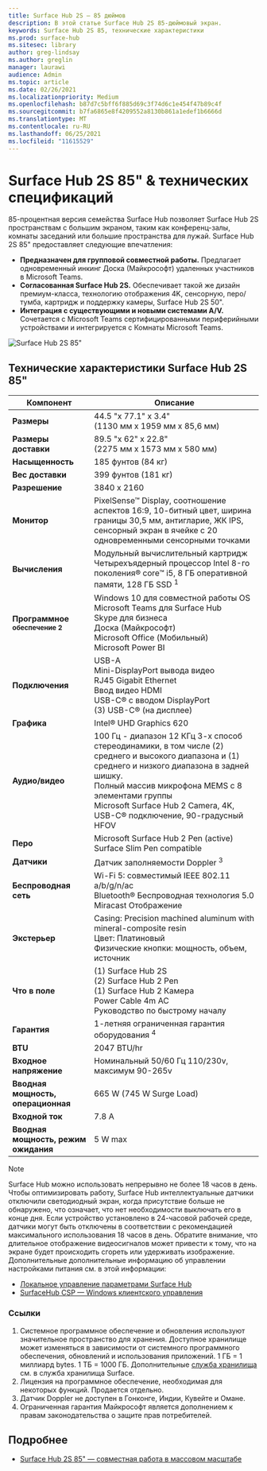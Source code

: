 ```yaml
---
title: Surface Hub 2S — 85 дюймов
description: В этой статье Surface Hub 2S 85-дюймовый экран.
keywords: Surface Hub 2S 85, технические характеристики
ms.prod: surface-hub
ms.sitesec: library
author: greg-lindsay
ms.author: greglin
manager: laurawi
audience: Admin
ms.topic: article
ms.date: 02/26/2021
ms.localizationpriority: Medium
ms.openlocfilehash: b87d7c5bff6f885d69c3f74d6c1e454f47b89c4f
ms.sourcegitcommit: b7fa6865e8f4209552a8130b861a1edef1b6666d
ms.translationtype: MT
ms.contentlocale: ru-RU
ms.lasthandoff: 06/25/2021
ms.locfileid: "11615529"
---
```

# <a name="surface-hub-2s-85-overview--tech-specs"></a>Surface Hub 2S 85" & технических спецификаций

85-процентная версия семейства Surface Hub позволяет Surface Hub 2S пространствам с большим экраном, таким как конференц-залы, комнаты заседаний или большие пространства для лужай. Surface Hub 2S 85" предоставляет следующие впечатления:

- **Предназначен для групповой совместной работы.** Предлагает одновременный инкинг Доска (Майкрософт) удаленных участников в Microsoft Teams.
- **Согласованная Surface Hub 2S.** Обеспечивает такой же дизайн премиум-класса, технологию отображения 4K, сенсорную, перо/тумба, картридж и поддержку камеры, Surface Hub 2S 50".
- **Интеграция с существующими и новыми системами A/V.** Сочетается с Microsoft Teams сертифицированными периферийными устройствами и интегрируется с Комнаты Microsoft Teams.

![Surface Hub 2S 85"](images/hub-2s-85.png)

## <a name="surface-hub-2s-85-tech-specs"></a>Технические характеристики Surface Hub 2S 85"

| Компонент    | Описание                                                                                                                                                                                                                                         |
| ----------------- | --------------------------------------------------------------------------------------------------------------------------------------------------------------------------------------------------------------------------------------------------------- |
|**Размеры**| 44.5 "x 77.1" x 3.4"<br>(1130 мм x 1959 мм x 85,6 мм)                                                                                                                                                                                                        |
|**Размеры доставки**| 89.5 "x 62" x 22.8"<br>(2275 мм x 1573 мм x 580 мм)                                                                                                                                                                                                        |
|**Насыщенность**| 185 фунтов (84 кг)                                                                                                                                                                                                                                            |
|**Вес доставки**| 399 фунтов (181 кг)                                                                                                                                                                                                                                            |
|**Разрешение**| 3840 x 2160                                                                                                                                                                                                                                               |
|**Монитор**| PixelSense™ Display, соотношение аспектов 16:9, 10-битный цвет, ширина границы 30,5 мм, антигларие, ЖК IPS, сенсорный экран в ячейке с 20 одновременными сенсорными точками                                                                                                           |
|**Вычисления**| Модульный вычислительный картридж<br>Четырехъядерный процессор Intel 8-го поколения® core™ i5, 8 ГБ оперативной памяти, 128 ГБ SSD <sup> 1</sup>                                                                                                                                                      |
|**Программное <sup> обеспечение 2</sup>**| Windows 10 для совместной работы OS<br>Microsoft Teams для Surface Hub<br>Skype для бизнеса<br>Доска (Майкрософт)<br>Microsoft Office (Мобильный)<br>Microsoft Power BI                                                                                               |
|**Подключения**| USB-A<br>Mini-DisplayPort вывода видео<br>RJ45 Gigabit Ethernet<br>Ввод видео HDMI<br>USB-C® с вводом DisplayPort<br>(3) USB-C® (на дисплее)                                                                                                           |
|**Графика**| Intel® UHD Graphics 620                                                                                                                                                                                                                                   |
|**Аудио/видео**| 100 Гц - диапазон 12 КГц 3-х способ стереодинамики, в том числе (2) среднего и высокого диапазона и (1) среднего и низкого диапазона в задней шишку. <br>Полный массив микрофона MEMS с 8 элементами группы<br>Microsoft Surface Hub 2 Camera, 4K, USB-C® подключение, 90-градусный HFOV |
|**Перо**| Microsoft Surface Hub 2 Pen (active)<br>Surface Slim Pen compatible                                                                                                                                                                                       |
|**Датчики**| Датчик заполняемости Doppler <sup> 3</sup>                                                                                                                                                                                                                                 |
|**Беспроводная сеть**| Wi-Fi 5: совместимый IEEE 802.11 a/b/g/n/ac<br>Bluetooth® Беспроводная технология 5.0<br>Miracast Отображение                                                                                                                                                      |
|**Экстерьер**| Casing: Precision machined aluminum with mineral-composite resin<br>Цвет: Платиновый<br>Физические кнопки: мощность, объем, источник                                                                                                                            |
|**Что в поле**| (1) Surface Hub 2S<br>(2) Surface Hub 2 Pen<br>(1) Surface Hub 2 Камера<br>Power Cable 4m AC<br>Руководство по быстрому началу                                                                                                                                         |
|**Гарантия**| 1-летняя ограниченная гарантия оборудования <sup> 4</sup>                                                                                                                                                                                                                          |
|**BTU**| 2047 BTU/hr |
|**Входное напряжение**| Номинальный 50/60 Гц 110/230v, максимум 90-265v |
|**Вводная мощность, операционная**| 665 W (745 W Surge Load) |
|**Входной ток**| 7.8 A |
|**Вводная мощность, режим ожидания**| 5 W max  |

> [!NOTE]
> Surface Hub можно использовать непрерывно не более 18 часов в день. Чтобы оптимизировать работу, Surface Hub интеллектуальные датчики отключили светодиодный экран, когда присутствие больше не обнаружено, что означает, что нет необходимости выключать его в конце дня. Если устройство установлено в 24-часовой рабочей среде, датчики могут быть отключены в соответствии с рекомендацией максимального использования 18 часов в день. Обратите внимание, что длительное отображение видеосигналов может привести к тому, что на экране будет происходить сгореть или удерживать изображение. Дополнительные дополнительные информацию об управлении настройками питания см. в этой информации:
>
> - [Локальное управление параметрами Surface Hub](local-management-surface-hub-settings.md)
> - [SurfaceHub CSP — Windows клиентского управления](/windows/client-management/mdm/surfacehub-csp)

### <a name="references"></a>Ссылки

1. Системное программное обеспечение и обновления используют значительное пространство для хранения. Доступное хранилище может изменяться в зависимости от системного программного обеспечения, обновлений и использования приложений. 1 ГБ = 1 миллиард bytes. 1 ТБ = 1000 ГБ. Дополнительные [служба хранилища](https://www.surface.com/storage) см. в служба хранилища Surface.
2. Лицензия на программное обеспечение, необходимая для некоторых функций. Продается отдельно.
3. Датчик Doppler не доступен в Гонконге, Индии, Кувейте и Омане.
4. Ограниченная гарантия Майкрософт является дополнением к правам законодательства о защите прав потребителей. 

## <a name="learn-more"></a>Подробнее

- [Surface Hub 2S 85" — совместная работа в массовом масштабе](https://techcommunity.microsoft.com/t5/surface-it-pro-blog/surface-hub-2s-85-quot-collaboration-at-a-massive-scale/ba-p/1669717)
